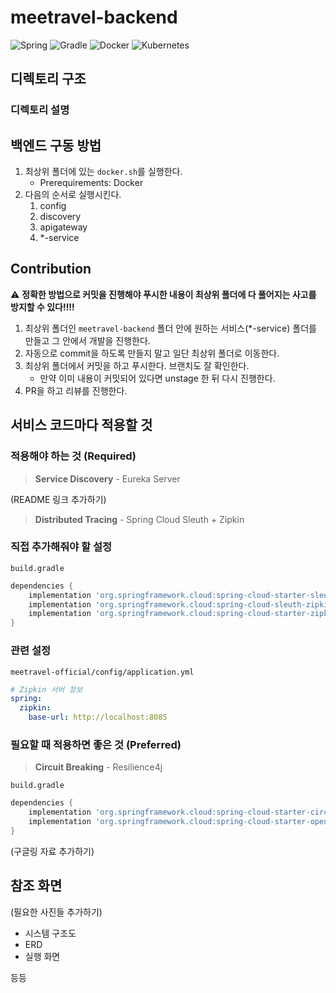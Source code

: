 # meetravel-backend

![Spring](https://img.shields.io/badge/Spring_Boot-F2F4F9?style=for-the-badge&logo=spring-boot)
![Gradle](https://img.shields.io/badge/Gradle-02303A.svg?style=for-the-badge&logo=Gradle&logoColor=white)
![Docker](https://img.shields.io/badge/docker-%230db7ed.svg?style=for-the-badge&logo=docker&logoColor=white)
![Kubernetes](https://img.shields.io/badge/kubernetes-%23326ce5.svg?style=for-the-badge&logo=kubernetes&logoColor=white)

## 디렉토리 구조

### 디렉토리 설명

## 백엔드 구동 방법

1. 최상위 폴더에 있는 `docker.sh`를 실행한다.
   - Prerequirements: Docker
2. 다음의 순서로 실행시킨다.
   1. config
   2. discovery
   3. apigateway
   4. *-service

## Contribution

⚠️ **정확한 방법으로 커밋을 진행해야 푸시한 내용이 최상위 폴더에 다 풀어지는 사고를 방지할 수 있다‼️‼️**

1. 최상위 폴더인 `meetravel-backend` 폴더 안에 원하는 서비스(*-service) 폴더를 만들고 그 안에서 개발을 진행한다.
2. 자동으로 commit을 하도록 만들지 말고 일단 최상위 폴더로 이동한다.
3. 최상위 폴더에서 커밋을 하고 푸시한다. 브랜치도 잘 확인한다.
   - 만약 이미 내용이 커밋되어 있다면 unstage 한 뒤 다시 진행한다.
4. PR을 하고 리뷰를 진행한다.

## 서비스 코드마다 적용할 것

### 적용해야 하는 것 (Required)

> **Service Discovery** - Eureka Server

(README 링크 추가하기)

> **Distributed Tracing** - Spring Cloud Sleuth + Zipkin

### 직접 추가해줘야 할 설정

`build.gradle`
```groovy
dependencies {
    implementation 'org.springframework.cloud:spring-cloud-starter-sleuth'
    implementation 'org.springframework.cloud:spring-cloud-sleuth-zipkin'
    implementation 'org.springframework.cloud:spring-cloud-starter-zipkin' // zipkin 3.0 부터 sleuth-zipkin 으로 변경
}
```

### 관련 설정

`meetravel-official/config/application.yml`
```yaml
# Zipkin 서버 정보
spring:
  zipkin:
    base-url: http://localhost:8085
```

### 필요할 때 적용하면 좋은 것 (Preferred)

> **Circuit Breaking** - Resilience4j

`build.gradle`
```groovy
dependencies {
    implementation 'org.springframework.cloud:spring-cloud-starter-circuitbreaker-resilience4j'
    implementation 'org.springframework.cloud:spring-cloud-starter-openfeign'
}
```

(구글링 자료 추가하기)

## 참조 화면

(필요한 사진들 추가하기)
- 시스템 구조도
- ERD
- 실행 화면

등등

